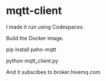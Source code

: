 # mqtt-client
I made it run using Codespaces. 

Build the Docker image. 

pip install paho-mqtt

python mqtt_client.py 

And it subscibes to broker.hivemq.com
